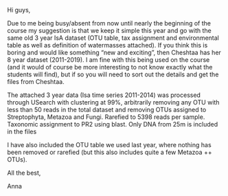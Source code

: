 Hi guys,

Due to me being busy/absent from now until nearly the beginning of the course my suggestion is that we keep it simple this year and go with the same old 3 year IsA dataset (OTU table, tax assignment and environmental table as well as definition of watermasses attached). If you think this is boring and would like something “new and exciting”, then Cheshtaa has her 8 year dataset (2011-2019). I am fine with this being used on the course (and it would of course be more interesting to not know exactly what the students will find), but if so you will need to sort out the details and get the files from Cheshtaa.

The attached 3 year data (Isa time series 2011-2014) was processed through USearch with clustering at 99%, arbitrarily removing any OTU with less than 50 reads in the total dataset and removing OTUs assigned to Streptophyta, Metazoa and Fungi. Rarefied to 5398 reads per sample. Taxonomic assignment to PR2 using blast. Only DNA from 25m is included in the files

I have also included the OTU table we used last year, where nothing has been removed or rarefied (but this also includes quite a few Metazoa ++ OTUs).

All the best,

Anna
